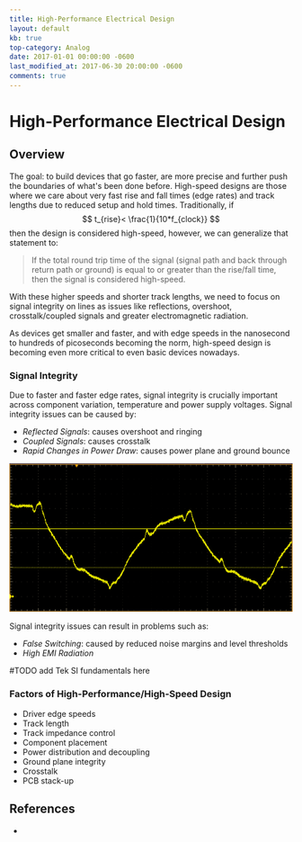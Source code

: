```yaml
---
title: High-Performance Electrical Design
layout: default
kb: true
top-category: Analog
date: 2017-01-01 00:00:00 -0600
last_modified_at: 2017-06-30 20:00:00 -0600
comments: true
---
```


# High-Performance Electrical Design

## Overview

The goal: to build devices that go faster, are more precise and further push the boundaries of what's been done before. High-speed designs are those where we care about very fast rise and fall times (edge rates) and track lengths due to reduced setup and hold times. Traditionally, if $$ t_{rise}< \frac{1}{10*f_{clock}} $$ then the design is considered high-speed, however, we can generalize that statement to:

> If the total round trip time of the signal (signal path and back through return path or ground) is equal to or greater than the rise/fall time, then the signal is considered high-speed.

With these higher speeds and shorter track lengths, we need to focus on signal integrity on lines as issues like reflections, overshoot, crosstalk/coupled signals and greater electromagnetic radiation.

As devices get smaller and faster, and with edge speeds in the nanosecond to hundreds of picoseconds becoming the norm, high-speed design is becoming even more critical to even basic devices nowadays.

### Signal Integrity

Due to faster and faster edge rates, signal integrity is crucially important across component variation, temperature and power supply voltages. Signal integrity issues can be caused by:
* _Reflected Signals_: causes overshoot and ringing
* _Coupled Signals_: causes crosstalk
* _Rapid Changes in Power Draw_: causes power plane and ground bounce

![Signal Integrity](SI_capture.png)

Signal integrity issues can result in problems such as:
* _False Switching_: caused by reduced noise margins and level thresholds
* _High EMI Radiation_

 #TODO add Tek SI fundamentals here  

### Factors of High-Performance/High-Speed Design

* Driver edge speeds
* Track length
* Track impedance control
* Component placement
* Power distribution and decoupling
* Ground plane integrity
* Crosstalk
* PCB stack-up

## References

* 

